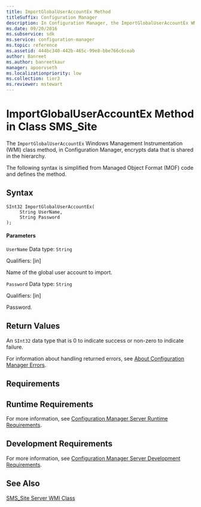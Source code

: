```yaml
---
title: ImportGlobalUserAccountEx Method
titleSuffix: Configuration Manager
description: In Configuration Manager, the ImportGlobalUserAccountEx WMI class method encrypts data that is shared in the hierarchy.
ms.date: 09/20/2016
ms.subservice: sdk
ms.service: configuration-manager
ms.topic: reference
ms.assetid: 444bc340-442b-465c-99e8-bbe766c6ceab
author: Banreet
ms.author: banreetkaur
manager: apoorvseth
ms.localizationpriority: low
ms.collection: tier3
ms.reviewer: mstewart
---
```

# ImportGlobalUserAccountEx Method in Class SMS_Site
The `ImportGlobalUserAccountEx` Windows Management Instrumentation (WMI) class method, in Configuration Manager, encrypts data that is shared in the hierarchy.

 The following syntax is simplified from Managed Object Format (MOF) code and defines the method.

## Syntax

```
SInt32 ImportGlobalUserAccountEx(
     String UserName,
     String Password
);
```

#### Parameters
 `UserName`
 Data type: `String`

 Qualifiers: [in]

 Name of the global user account to import.

 `Password`
 Data type: `String`

 Qualifiers: [in]

 Password.

## Return Values
 An `SInt32` data type that is 0 to indicate success or non-zero to indicate failure.

 For information about handling returned errors, see [About Configuration Manager Errors](../../../../../develop/core/understand/about-configuration-manager-errors.md).

## Requirements

## Runtime Requirements
 For more information, see [Configuration Manager Server Runtime Requirements](../../../../../develop/core/reqs/server-runtime-requirements.md).

## Development Requirements
 For more information, see [Configuration Manager Server Development Requirements](../../../../../develop/core/reqs/server-development-requirements.md).

## See Also
 [SMS_Site Server WMI Class](../../../../../develop/reference/core/servers/configure/sms_site-server-wmi-class.md)
